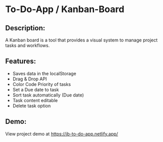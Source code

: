 # To-Do-App / Kanban-Board 

## Description:
A Kanban board is a tool that provides a visual system to manage project tasks and workflows. 


## Features:
* Saves data in the localStorage
* Drag & Drop API
* Color Code Priority of tasks
* Set a Due date to task
* Sort task automatically (Due date)
* Task content editable
* Delete task option

## Demo:
View project demo at https://jb-to-do-app.netlify.app/
